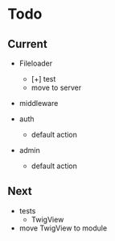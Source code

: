 # Todo

## Current

- Fileloader
  - [+] test
  - move to server

- middleware
- auth
  - default action
- admin
  - default action
  
## Next

- tests  
  - TwigView  
- move TwigView to module  
